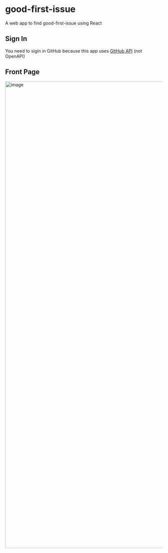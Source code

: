 # good-first-issue

A web app to find good-first-issue using React

## Sign In

You need to sigin in GitHub because this app uses [GitHub API](https://docs.github.com/en/graphql) (not OpenAPI)


## Front Page

<img width="1492" alt="image" src="https://user-images.githubusercontent.com/98398243/162973503-50fbc42d-0d15-429d-84aa-31048f50b537.png">
